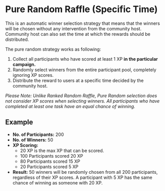 # Pure Random Raffle (Specific Time)

This is an automatic winner selection strategy that means that the winners will be chosen without any intervention from the community host. Community host can also set the time at which the rewards should be distributed.

The pure random strategy works as following:
1. Collect all participants who have scored at least 1 XP **in the particular campaign.**
2. Randomly select winners from the entire participant pool, completely ignoring XP scores.
3. Distribute the reward to users at a specific time decided by the community host.

*Please Note: Unlike Ranked Random Raffle, Pure Random selection does not consider XP scores when selecting winners. All participants who have completed at least one task have an equal chance of winning.*

## Example
- **No. of Participants:** 200 
- **No. of Winners:** 50
- **XP Scoring:** 
    - 20 XP is the max XP that can be scored.
    - 100 Participants scored 20 XP
    - 80 Participants scored 15 XP
    - 20 Participants scored 5 XP
- **Result:** 50 winners will be randomly chosen from all 200 participants, regardless of their XP scores. A participant with 5 XP has the same chance of winning as someone with 20 XP.